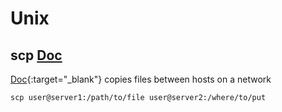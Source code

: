 #  Unix

## scp <a href="https://linux.die.net/man/1/scp" target="_blank">Doc</a>
[Doc](https://linux.die.net/man/1/scp){:target="_blank"}
copies files between hosts on a network

`scp user@server1:/path/to/file user@server2:/where/to/put`
